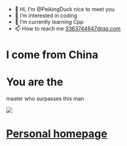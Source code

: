 - 👋 Hi, I’m @PeikingDuck nice to meet you
- 👀 I’m interested in coding
- 🌱 I’m currently learning Cpp 
- 📫 How to reach me 3363744647@qq.com

# I come from China


# You are the 
[](http://www.hit-counts.com/counter.php?t=MTQ0NTc4OA==)
master who surpasses this man




![](https://s1.ax1x.com/2018/04/04/C9AddU.gif)


# [Personal homepage](https://www.luogu.com.cn/user/453463)

<!---
PeikingDuck/PeikingDuck is a ✨ special ✨ repository because its `README.md` (this file) appears on your GitHub profile.
You can click the Preview link to take a look at your changes.
--->
